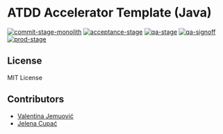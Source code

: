 # ATDD Accelerator Template (Java)

[![commit-stage-monolith](https://github.com/optivem/atdd-accelerator-template-java/actions/workflows/commit-stage-monolith.yml/badge.svg)](https://github.com/optivem/atdd-accelerator-template-java/actions/workflows/commit-stage-monolith.yml)
[![acceptance-stage](https://github.com/optivem/atdd-accelerator-template-java/actions/workflows/acceptance-stage.yml/badge.svg)](https://github.com/optivem/atdd-accelerator-template-java/actions/workflows/acceptance-stage.yml)
[![qa-stage](https://github.com/optivem/atdd-accelerator-template-java/actions/workflows/qa-stage.yml/badge.svg)](https://github.com/optivem/atdd-accelerator-template-java/actions/workflows/qa-stage.yml)
[![qa-signoff](https://github.com/optivem/atdd-accelerator-template-java/actions/workflows/qa-signoff.yml/badge.svg)](https://github.com/optivem/atdd-accelerator-template-java/actions/workflows/qa-signoff.yml)
[![prod-stage](https://github.com/optivem/atdd-accelerator-template-java/actions/workflows/prod-stage.yml/badge.svg)](https://github.com/optivem/atdd-accelerator-template-java/actions/workflows/prod-stage.yml)

## License

MIT License

## Contributors

- [Valentina Jemuović](https://www.linkedin.com/in/valentinajemuovic/)
- [Jelena Cupać](https://www.linkedin.com/in/jelenacupac/)
